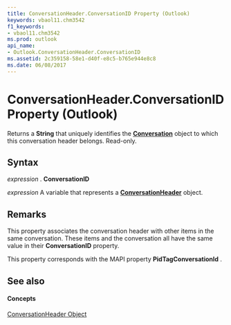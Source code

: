 ```yaml
---
title: ConversationHeader.ConversationID Property (Outlook)
keywords: vbaol11.chm3542
f1_keywords:
- vbaol11.chm3542
ms.prod: outlook
api_name:
- Outlook.ConversationHeader.ConversationID
ms.assetid: 2c359158-58e1-d40f-e8c5-b765e944e8c8
ms.date: 06/08/2017
---
```



# ConversationHeader.ConversationID Property (Outlook)

Returns a  **String** that uniquely identifies the **[Conversation](Outlook.Conversation.md)** object to which this conversation header belongs. Read-only.


## Syntax

 _expression_ . **ConversationID**

 _expression_ A variable that represents a **[ConversationHeader](Outlook.ConversationHeader.md)** object.


## Remarks

This property associates the conversation header with other items in the same conversation. These items and the conversation all have the same value in their  **ConversationID** property.

This property corresponds with the MAPI property  **PidTagConversationId** .


## See also


#### Concepts


[ConversationHeader Object](Outlook.ConversationHeader.md)

